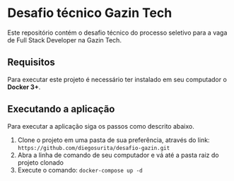 # Desafio técnico Gazin Tech

Este repositório contém o desafio técnico do processo seletivo para a vaga de Full Stack Developer na Gazin Tech.

## Requisitos

Para executar este projeto é necessário ter instalado em seu computador o **Docker 3+**.

## Executando a aplicação

Para executar a aplicação siga os passos como descrito abaixo.

1. Clone o projeto em uma pasta de sua preferência, através do link: `https://github.com/diegosurita/desafio-gazin.git`
1. Abra a linha de comando de seu computador e vá até a pasta raiz do projeto clonado
1. Execute o comando: `docker-compose up -d`
